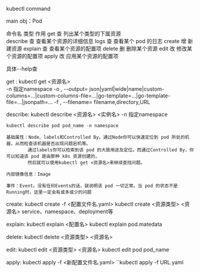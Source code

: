 kubectl command

main obj：Pod

命令名			类型				作用
get				查			列出某个类型的下属资源           	
describe		查			查看某个资源的详细信息
logs			查			查看某个 pod 的日志
create			增				   新建资源
explain			查			查看某个资源的配置项
delete			删			 删除某个资源
edit			改			修改某个资源的配置项
apply			改			应用某个资源的配置项

具体--help查

get :   kubectl get <资源名>     
	-n  指定namespace
	-o , --output=   json|yaml|wide|name|custom-columns=...|custom-columns-file=...|go-template=...|go-template-file=...|jsonpath=...
	-f , --filename=  filename,directory,URL
	
describe:	kubectl describe  <资源名>  <实例名> 
	-n	指定namespace
	
	kubectl describe pod pod_name -n namespace
	
	基础属性：Node、labels和Controlled By。通过Node你可以快速定位到 pod 所处的机器，从而检查该机器是否出现问题宕机等。
			通过labels你可以检索到该 pod 的大致用途及定位。而通过Controlled By，你可以知道该 pod 是由那种 k8s 资源创建的，
			然后就可以使用kubectl get <资源名>来继续查找问题。
			
	内部镜像信息：Image 	
	
	事件：Event。没有任何Events的话，就说明该 pod 一切正常。当 pod 的状态不是Running时，这里一定会有或多或少的问题
		
create:		kubectl create -f <配置文件名.yaml>
			kubectl create <资源类型> <资源名>     service、namespace、deployment等
			
explain:	kubectl explain <配置名>      kubectl explain pod.matedata

delete:		kubectl delete <资源类型> <资源名>

edit:		kubectl edit <资源类型> <资源名>	 kubectl edit pod pod_name

apply:		kubectl apply -f <新配置文件名.yaml>		``kubectl apply -f  URL.yaml
	
	
	
	
	
	
	
	
	
	